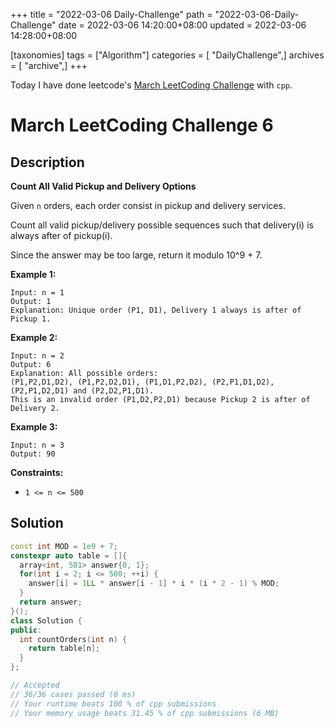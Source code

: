 +++
title = "2022-03-06 Daily-Challenge"
path = "2022-03-06-Daily-Challenge"
date = 2022-03-06 14:20:00+08:00
updated = 2022-03-06 14:28:00+08:00

[taxonomies]
tags = ["Algorithm"]
categories = [ "DailyChallenge",]
archives = [ "archive",]
+++

Today I have done leetcode's [March LeetCoding Challenge](https://leetcode.com/problems/count-all-valid-pickup-and-delivery-options/) with `cpp`.

<!-- more -->

# March LeetCoding Challenge 6

## Description

**Count All Valid Pickup and Delivery Options**

Given `n` orders, each order consist in pickup and delivery services. 

Count all valid pickup/delivery possible sequences such that delivery(i) is always after of pickup(i). 

Since the answer may be too large, return it modulo 10^9 + 7.

 

**Example 1:**

```
Input: n = 1
Output: 1
Explanation: Unique order (P1, D1), Delivery 1 always is after of Pickup 1.
```

**Example 2:**

```
Input: n = 2
Output: 6
Explanation: All possible orders: 
(P1,P2,D1,D2), (P1,P2,D2,D1), (P1,D1,P2,D2), (P2,P1,D1,D2), (P2,P1,D2,D1) and (P2,D2,P1,D1).
This is an invalid order (P1,D2,P2,D1) because Pickup 2 is after of Delivery 2.
```

**Example 3:**

```
Input: n = 3
Output: 90
```

 

**Constraints:**

- `1 <= n <= 500`

## Solution

``` cpp
const int MOD = 1e9 + 7;
constexpr auto table = []{
  array<int, 501> answer{0, 1};
  for(int i = 2; i <= 500; ++i) {
    answer[i] = 1LL * answer[i - 1] * i * (i * 2 - 1) % MOD;
  }
  return answer;
}();
class Solution {
public:
  int countOrders(int n) {
    return table[n];
  }
};

// Accepted
// 36/36 cases passed (0 ms)
// Your runtime beats 100 % of cpp submissions
// Your memory usage beats 31.45 % of cpp submissions (6 MB)
```
